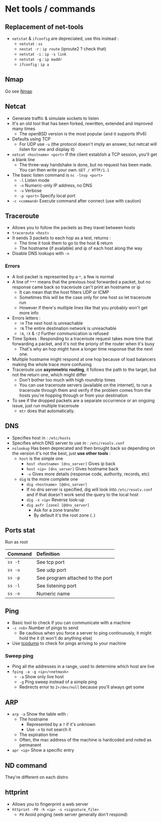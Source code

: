 # Net tools / commands

## Replacement of net-tools

* `netstat` & `ifconfig` are depreciated, use this instead :
  * `netstat` : `ss`
  * `nestat -r` : `ip route` \(iproute2 ? check that\)
  * `netstat -i` : `ip -s link`
  * `netstat -g` : `ip maddr`
  * `ifconfig` : `ip a`

## Nmap

Go see [Nmap](https://zcugni.gitbook.io/notes/tools/nmap)

## Netcat

* Generate traffic & simulate sockets to listen
* It's an old tool that has been forked, rewritten, extended and improved many times
  * The openBSD version is the most popular \(and it supports IPv6\)
* Defaults using TCP
  * For UDP use `-u` \(the protocol doesn't imply an answer, but netcat will listen for one and display it\)
* `netcat <hostname> <port>` If the client establish a TCP session, you'll get a blank line
  * The three-way handshake is done, but no request has been made. You can then write your own :`GET / HTTP/1.1`
* The basic listen command is `nc -lnvp <port>`
  * `-l` Listen mode
  * `-n` Numeric-only IP address, no DNS
  * `-v` Verbose
  * `-p <port>` Specify local port
* `-c <command>` Execute command after connect \(use with caution\)

## Traceroute

* Allows you to follow the packets as they travel between hosts
* `traceroute <host>`
* It sends 3 packets to each hop as a test, returns :
  * The time it took them to go to the host & return
  * The hostname \(if available\) and ip of each host along the way
* Disable DNS lookups with `-n`

### Errors

* A lost packet is represented by a `*`, a few is normal
* A line of `***` means that the previous host forwarded a packet, but no response came back so traceroute can't print an hostname or ip
  * It can mean that the host filters UDP or ICMP
  * Sometimes this will be the case only for one host so let traceroute run
  * However if there's multiple lines like that you probably won't get more info
* Errors letters :
  * `!H` The next host is unreachable
  * `!N` The entire destination network is unreachable
  * `!A`, `!X` & `!Z` Further communication is refused
* Time Spikes : Responding to a traceroute request takes more time that forwarding a packet, and it's not the prioriy of the router when it's busy
  * That's why an hop might have a longer time response that the next one.
* Multiple hostname might respond at one hop because of load balancers making the whole trace more confusing
* Traceroute use **asymmetric routing**, it follows the path _to_ the target, but not the return one, which might differ
  * Don't bother too much with high roundtrip times
  * You can use traceroute servers \(available on the internet\), to run a traceroute through them and verify if the problem comes from the hosts you're hopping through or from your destination
* To see if the dropped packets are a separate occurrence or an ongoing issue, just run multiple traceroute
  * `mtr` does that automatically.

## DNS

* Specifies host in : `/etc/hosts`
* Specifies which DNS server to use in : `/etc/resolv.conf`
* `nslookup` Has been deprecated and then brought back so depending on the version it's not the best, just **use other tools** :
  * `host` is the simple one 
    * `host <hostname> [dns_server]` Gives ip back
    * `host <ip> [dns_server]` Gives hostname back
    * `-v` Gives more details \(response code, authority, records, etc\)
  * `dig` is the more complete one
    * `dig <hostname> [@dns_server]`
    * If no dns server is specified, dig will look into `/etc/resolv.conf` and if that doesn't work send the query to the local host
    *  `dig -x <ip>` Reverse look-up
    * `dig axfr [zone] [@dns_server]`
      * Ask for a zone transfer
      * By default it's the root zone \(`.`\)

## Ports stat

Run as root

| Command | Definition |
| :--- | :--- |
| `ss -t` | See tcp port |
| `ss -u` | See udp port |
| `ss -p` | See program attached to the port |
| `ss -l` | See listening port |
| `ss -n` | Numeric name |

## Ping

* Basic tool to check if you can communicate with a machine
* `-c <nb>` Number of pings to send
  * Be cautious when you force a server to ping continuously, it might hold the it \(it won't do anything else\)
* Use [tcpdump](https://zcugni.gitbook.io/notes/tools/linux-bash-command/net-tools-commands/tcpdump) to check for pings arriving to your machine

### Sweep ping

* Ping all the addresses in a range, used to determine which host are live
* `fping -a -g <ip>/<netmask>`
  * `-a` Show only live host
  * `-g` Ping sweep instead of a simple ping 
  * Redirects error to `2>/dev/null` because you'll always get some

## ARP

* `arp -a` Show the table with :
  * The hostname
    * Represented by a `?` if it's unknown
    * Use `-n` to not search it
  * The expiration time
  * Often, the mac address of the machine is hardcoded and noted as permanent
* `apr <ip>` Show a specific entry

## ND command

They're different on each distro

## httprint

* Allows you to fingerprint a web server
* `httprint -P0 -h <ip> -s <signature_file>`
  * `P0` Avoid pinging \(web server generally don't respond\)

